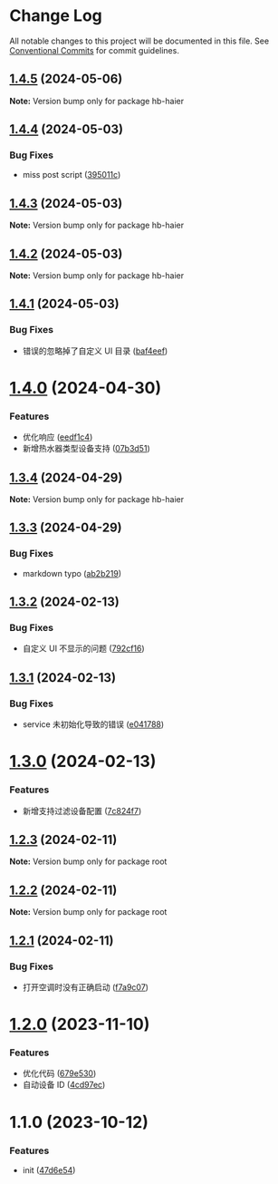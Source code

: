 # Change Log

All notable changes to this project will be documented in this file.
See [Conventional Commits](https://conventionalcommits.org) for commit guidelines.

## [1.4.5](https://github.com/baranwang/homebridge-plugin-haier/compare/v1.4.4...v1.4.5) (2024-05-06)

**Note:** Version bump only for package hb-haier

## [1.4.4](https://github.com/baranwang/homebridge-plugin-haier/compare/v1.4.3...v1.4.4) (2024-05-03)

### Bug Fixes

- miss post script ([395011c](https://github.com/baranwang/homebridge-plugin-haier/commit/395011cfadc0d0d90e5f7fa56dbc876ba56dfff5))

## [1.4.3](https://github.com/baranwang/homebridge-plugin-haier/compare/v1.4.2...v1.4.3) (2024-05-03)

**Note:** Version bump only for package hb-haier

## [1.4.2](https://github.com/baranwang/homebridge-plugin-haier/compare/v1.4.1...v1.4.2) (2024-05-03)

**Note:** Version bump only for package hb-haier

## [1.4.1](https://github.com/baranwang/homebridge-plugin-haier/compare/v1.4.0...v1.4.1) (2024-05-03)

### Bug Fixes

- 错误的忽略掉了自定义 UI 目录 ([baf4eef](https://github.com/baranwang/homebridge-plugin-haier/commit/baf4eef8ea644ad432f0a616f132613668493022))

# [1.4.0](https://github.com/baranwang/homebridge-plugin-haier/compare/v1.3.4...v1.4.0) (2024-04-30)

### Features

- 优化响应 ([eedf1c4](https://github.com/baranwang/homebridge-plugin-haier/commit/eedf1c45ca67f95786fbdf40a8cf0501f620b94b))
- 新增热水器类型设备支持 ([07b3d51](https://github.com/baranwang/homebridge-plugin-haier/commit/07b3d515cf6512a8e953c3fe12d4293bc0c2e957))

## [1.3.4](https://github.com/baranwang/homebridge-plugin-haier/compare/v1.3.3...v1.3.4) (2024-04-29)

**Note:** Version bump only for package hb-haier

## [1.3.3](https://github.com/baranwang/homebridge-plugin-haier/compare/v1.3.2...v1.3.3) (2024-04-29)

### Bug Fixes

- markdown typo ([ab2b219](https://github.com/baranwang/homebridge-plugin-haier/commit/ab2b219adbd908603cbfbcb354df40dafb3f6fc2))

## [1.3.2](https://github.com/baranwang/homebridge-plugin-haier/compare/v1.3.1...v1.3.2) (2024-02-13)

### Bug Fixes

- 自定义 UI 不显示的问题 ([792cf16](https://github.com/baranwang/homebridge-plugin-haier/commit/792cf162b6fb5867b2819d62760d4e42aa428080))

## [1.3.1](https://github.com/baranwang/homebridge-plugin-haier/compare/v1.3.0...v1.3.1) (2024-02-13)

### Bug Fixes

- service 未初始化导致的错误 ([e041788](https://github.com/baranwang/homebridge-plugin-haier/commit/e041788d30a99029d84a17e6a985d9aa7e5e1d93))

# [1.3.0](https://github.com/baranwang/homebridge-plugin-haier/compare/v1.2.3...v1.3.0) (2024-02-13)

### Features

- 新增支持过滤设备配置 ([7c824f7](https://github.com/baranwang/homebridge-plugin-haier/commit/7c824f7ca9211d9b11d927cfdc863f4c59b4ce21))

## [1.2.3](https://github.com/baranwang/homebridge-plugin-haier/compare/v1.2.2...v1.2.3) (2024-02-11)

**Note:** Version bump only for package root

## [1.2.2](https://github.com/baranwang/homebridge-plugin-haier/compare/v1.2.1...v1.2.2) (2024-02-11)

**Note:** Version bump only for package root

## [1.2.1](https://github.com/baranwang/homebridge-plugin-haier/compare/v1.2.0...v1.2.1) (2024-02-11)

### Bug Fixes

- 打开空调时没有正确启动 ([f7a9c07](https://github.com/baranwang/homebridge-plugin-haier/commit/f7a9c07a3628ffa5f0831aec2c029b4c48a297bf))

# [1.2.0](https://github.com/baranwang/homebridge-plugin-haier/compare/v1.1.0...v1.2.0) (2023-11-10)

### Features

- 优化代码 ([679e530](https://github.com/baranwang/homebridge-plugin-haier/commit/679e530406205182aa74fbd0f5f405509d55a8fa))
- 自动设备 ID ([4cd97ec](https://github.com/baranwang/homebridge-plugin-haier/commit/4cd97ec94f7b863ca92dbebb8eaeb87e77ac7bda))

# 1.1.0 (2023-10-12)

### Features

- init ([47d6e54](https://github.com/baranwang/homebridge-plugin-haier/commit/47d6e542ef4498c925fe8787a6277759a22132c8))

